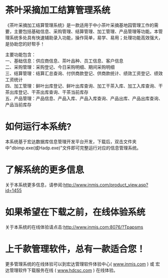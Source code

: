 # 茶叶采摘加工结算管理系统

《茶叶采摘加工结算管理系统》是一款适用于中小茶叶采摘基地园管理工作的需要，主要包括基础信息、采购管理、结算管理、加工管理、产品管理等功能。本管理系统多处具有快速辅助录入功能，操作简单，易学、易用；处理功能高效强大，是协助您的好帮手！

主要功能包含：  
一、基础信息：供应商信息、茶叶品种、员工信息、客户信息  
二、采购管理：采购登记、今日采购明细、期间采购明细  
三、结算管理：结算汇总查询、付供商款登记、供商款统计、绩效工资登记、绩效工资统计  
四、加工管理：鲜叶出库登记、鲜叶出库查询、加工干茶入库、加工入库查询、干茶出库登记、干茶出库查询、干茶当前库存  
五、产品管理：产品信息、产品入库、产品入库查询、产品出库、产品出库查询、产品当前库存  

# 如何运行本系统?

本系统基于宏达数据库信息管理开发平台开发，下载后，双击文件夹中"dbimp.exe(或Hadp.exe)"文件即可完整运行对应的信息管理系统。

# 了解系统的更多信息

关于本系统更多信息，请参阅:http://www.inmis.com/product_view.asp?id=1455

# 如果希望在下载之前，在线体验系统

关于本系统的在线体验请点击:http://www.inmis.com:8076/?Tpapsms

# 上千款管理软件，总有一款适合您！

更多管理系统的在线体验可以到宏达管理软件体验中心( www.inmis.com ) 或 宏达管理软件下载服务在线 ( www.hdcsc.com ) 在线体验。


